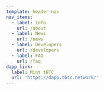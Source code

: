 ```yaml
---
template: header-nav
nav_items:
  - label: Info
    url: /about
  - label: News
    url: /news
  - label: Developers
    url: /developers
  - label: FAQ
    url: /faq
dapp_link:
  label: Mint tBTC
  url: 'https://dapp.tbtc.network/'
---
```


